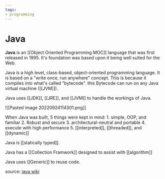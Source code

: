 ```yaml
---
tags:
- programming
---
```

# Java

**Java** is an [[Object Oriented Programming MOC]] language that was first released in 1995. It's foundation was based upon it being well suited for the Web.

Java is a high level, class-based, object-oriented programming language. It is based on a "write once, run anywhere" concept. This is because it compiles into what's called "bytecode". this Bytecode can run on any Java virtual machine ([[JVM]]).


Java uses [[JDK]], [[JRE]], and [[JVM]] to handle the workings of Java.

![[Pasted image 20220924114301.png]]


When Java was built, 5 things were kept in mind:
	1. simple, OOP, and familiar
	2. Robust and secure
	3. architectural-neutral and portable
	4. execute with high performance
	5. [[interpreted]], [[threaded]], and [[dynamic]]

Java is [[statically typed]].

Java has a [[Collection Framwork]] designed to assist with [[algorithm]]

Java uses [[Generic]] to reuse code. 








source: [java wiki](https://en.wikipedia.org/wiki/Java_(programming_language))